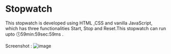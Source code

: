 # Stopwatch
 
This stopwatch is developed using HTML ,CSS and vanilla JavaScript, which has three functionalities Start, Stop and Reset.This stopwatch can run upto 🕔59min:59sec:59ms .

Screenshot :
![image](https://github.com/Subhajit-Bera/Stopwatch/assets/103336107/aa3d1c7d-81c4-4c2d-8fb1-170fbe661fea)
